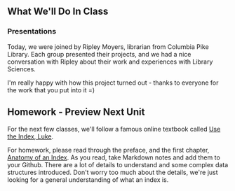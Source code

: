 ## What We'll Do In Class

### Presentations

Today, we were joined by Ripley Moyers, librarian from Columbia Pike Library. 
Each group presented their projects, and we had a nice conversation with Ripley
about their work and experiences with Library Sciences.

I'm really happy with how this project turned out - thanks to everyone for
the work that you put into it =)

## Homework - Preview Next Unit

For the next few classes, we'll follow a famous online textbook called
[Use the Index, Luke](https://use-the-index-luke.com/).

For homework, please read through the preface, and the first chapter, 
[Anatomy of an Index](https://use-the-index-luke.com/sql/anatomy).
As you read, take Markdown notes and add them to your Github. There are a lot 
of details to understand and some complex data structures introduced. Don't 
worry too much about the details, we're just looking for a general understanding
of what an index is.
